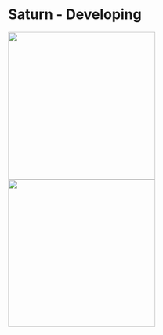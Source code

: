 # Saturn - Developing

<img src="https://github.com/wilsonmjunior/saturn/assets/11083214/33a484e9-7a70-4dd6-bfcf-25783157e7e2" width="300"><br />
<img src="https://github.com/wilsonmjunior/saturn/assets/11083214/94df07c9-6420-4730-997b-9fd7d56d0636" width="300" />
